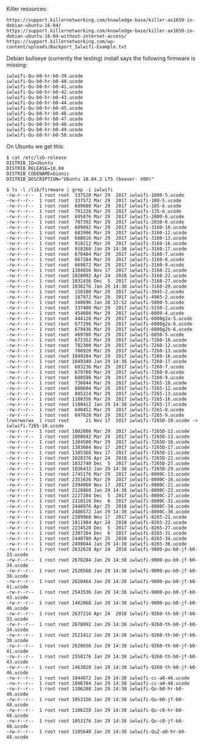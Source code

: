 Killer resources:

    https://support.killernetworking.com/knowledge-base/killer-ax1650-in-debian-ubuntu-16-04/
    https://support.killernetworking.com/knowledge-base/killer-ax1650-in-debian-ubuntu-16-04-without-internet-access/
    https://support.killernetworking.com/wp-content/uploads/Backport_Iwlwifi-Example.txt


Debian bullseye (currently the testing) install says the following firmware is
missing:

    iwlwifi-Qu-b0-hr-b0-39.ucode
    iwlwifi-Qu-b0-hr-b0-40.ucode
    iwlwifi-Qu-b0-hr-b0-41.ucode
    iwlwifi-Qu-b0-hr-b0-42.ucode
    iwlwifi-Qu-b0-hr-b0-43.ucode
    iwlwifi-Qu-b0-hr-b0-44.ucode
    iwlwifi-Qu-b0-hr-b0-45.ucode
    iwlwifi-Qu-b0-hr-b0-46.ucode
    iwlwifi-Qu-b0-hr-b0-47.ucode
    iwlwifi-Qu-b0-hr-b0-48.ucode
    iwlwifi-Qu-b0-hr-b0-49.ucode
    iwlwifi-Qu-b0-hr-b0-50.ucode

On Ubuntu we get this:

    $ cat /etc/lsb-release
    DISTRIB_ID=Ubuntu
    DISTRIB_RELEASE=18.04
    DISTRIB_CODENAME=bionic
    DISTRIB_DESCRIPTION="Ubuntu 18.04.2 LTS (beaver- X00)"

    $ ls -l /lib/firmware | grep -i iwlwifi
    -rw-r--r--  1 root root  337520 Mar 29  2017 iwlwifi-1000-5.ucode
    -rw-r--r--  1 root root  337572 Mar 29  2017 iwlwifi-100-5.ucode
    -rw-r--r--  1 root root  689680 Mar 29  2017 iwlwifi-105-6.ucode
    -rw-r--r--  1 root root  701228 Mar 29  2017 iwlwifi-135-6.ucode
    -rw-r--r--  1 root root  695876 Mar 29  2017 iwlwifi-2000-6.ucode
    -rw-r--r--  1 root root  707392 Mar 29  2017 iwlwifi-2030-6.ucode
    -rw-r--r--  1 root root  609892 Mar 29  2017 iwlwifi-3160-10.ucode
    -rw-r--r--  1 root root  683996 Mar 29  2017 iwlwifi-3160-12.ucode
    -rw-r--r--  1 root root  688616 Mar 29  2017 iwlwifi-3160-13.ucode
    -rw-r--r--  1 root root  918212 Mar 29  2017 iwlwifi-3160-16.ucode
    -rw-r--r--  1 root root  918268 Jan 29 14:38 iwlwifi-3160-17.ucode
    -rw-r--r--  1 root root  670484 Mar 29  2017 iwlwifi-3160-7.ucode
    -rw-r--r--  1 root root  667284 Mar 29  2017 iwlwifi-3160-8.ucode
    -rw-r--r--  1 root root  669872 Mar 29  2017 iwlwifi-3160-9.ucode
    -rw-r--r--  1 root root 1384856 Nov 17  2017 iwlwifi-3168-21.ucode
    -rw-r--r--  1 root root 1028092 Apr 24  2018 iwlwifi-3168-22.ucode
    -rw-r--r--  1 root root 1032436 Dec  5  2017 iwlwifi-3168-27.ucode
    -rw-r--r--  1 root root 1036276 Jan 29 14:38 iwlwifi-3168-29.ucode
    -rw-r--r--  1 root root  150100 Mar 29  2017 iwlwifi-3945-2.ucode
    -rw-r--r--  1 root root  187972 Mar 29  2017 iwlwifi-4965-2.ucode
    -rw-r--r--  1 root root  340696 Jan 28 15:52 iwlwifi-5000-5.ucode
    -rw-r--r--  1 root root  337400 Mar 29  2017 iwlwifi-5150-2.ucode
    -rw-r--r--  1 root root  454608 Mar 29  2017 iwlwifi-6000-4.ucode
    -rw-r--r--  1 root root  444128 Mar 29  2017 iwlwifi-6000g2a-5.ucode
    -rw-r--r--  1 root root  677296 Mar 29  2017 iwlwifi-6000g2a-6.ucode
    -rw-r--r--  1 root root  679436 Mar 29  2017 iwlwifi-6000g2b-6.ucode
    -rw-r--r--  1 root root  469780 Mar 29  2017 iwlwifi-6050-5.ucode
    -rw-r--r--  1 root root  672352 Mar 29  2017 iwlwifi-7260-10.ucode
    -rw-r--r--  1 root root  782300 Mar 29  2017 iwlwifi-7260-12.ucode
    -rw-r--r--  1 root root  786920 Mar 29  2017 iwlwifi-7260-13.ucode
    -rw-r--r--  1 root root 1049284 Mar 29  2017 iwlwifi-7260-16.ucode
    -rw-r--r--  1 root root 1049340 Jan 29 14:38 iwlwifi-7260-17.ucode
    -rw-r--r--  1 root root  683236 Mar 29  2017 iwlwifi-7260-7.ucode
    -rw-r--r--  1 root root  679780 Mar 29  2017 iwlwifi-7260-8.ucode
    -rw-r--r--  1 root root  680508 Mar 29  2017 iwlwifi-7260-9.ucode
    -rw-r--r--  1 root root  736844 Mar 29  2017 iwlwifi-7265-10.ucode
    -rw-r--r--  1 root root  880604 Mar 29  2017 iwlwifi-7265-12.ucode
    -rw-r--r--  1 root root  885224 Mar 29  2017 iwlwifi-7265-13.ucode
    -rw-r--r--  1 root root 1180356 Mar 29  2017 iwlwifi-7265-16.ucode
    -rw-r--r--  1 root root 1180412 Jan 29 14:38 iwlwifi-7265-17.ucode
    -rw-r--r--  1 root root  690452 Mar 29  2017 iwlwifi-7265-8.ucode
    -rw-r--r--  1 root root  697828 Mar 29  2017 iwlwifi-7265-9.ucode
    lrwxrwxrwx  1 root root      21 Nov 17  2017 iwlwifi-7265D-10.ucode -> iwlwifi-7265-10.ucode
    -rw-r--r--  1 root root 1002800 Mar 29  2017 iwlwifi-7265D-12.ucode
    -rw-r--r--  1 root root 1008692 Mar 29  2017 iwlwifi-7265D-13.ucode
    -rw-r--r--  1 root root 1384500 Mar 29  2017 iwlwifi-7265D-16.ucode
    -rw-r--r--  1 root root 1383604 Nov 17  2017 iwlwifi-7265D-17.ucode
    -rw-r--r--  1 root root 1385368 Nov 17  2017 iwlwifi-7265D-21.ucode
    -rw-r--r--  1 root root 1028376 Apr 24  2018 iwlwifi-7265D-22.ucode
    -rw-r--r--  1 root root 1032740 Dec  5  2017 iwlwifi-7265D-27.ucode
    -rw-r--r--  1 root root 1036432 Jan 29 14:38 iwlwifi-7265D-29.ucode
    -rw-r--r--  1 root root 1745176 Mar 29  2017 iwlwifi-8000C-13.ucode
    -rw-r--r--  1 root root 2351636 Mar 29  2017 iwlwifi-8000C-16.ucode
    -rw-r--r--  1 root root 2394060 Nov 17  2017 iwlwifi-8000C-21.ucode
    -rw-r--r--  1 root root 2120860 Jan 29 14:38 iwlwifi-8000C-22.ucode
    -rw-r--r--  1 root root 2227284 Dec  5  2017 iwlwifi-8000C-27.ucode
    -rw-r--r--  1 root root 2310116 Dec  6  2017 iwlwifi-8000C-31.ucode
    -rw-r--r--  1 root root 2448976 Apr 25  2018 iwlwifi-8000C-34.ucode
    -rw-r--r--  1 root root 2486572 Jan 29 14:38 iwlwifi-8000C-36.ucode
    -rw-r--r--  1 root root 2389968 Nov 17  2017 iwlwifi-8265-21.ucode
    -rw-r--r--  1 root root 1811984 Apr 24  2018 iwlwifi-8265-22.ucode
    -rw-r--r--  1 root root 2234528 Dec  5  2017 iwlwifi-8265-27.ucode
    -rw-r--r--  1 root root 2307104 Dec  6  2017 iwlwifi-8265-31.ucode
    -rw-r--r--  1 root root 2440780 Apr 25  2018 iwlwifi-8265-34.ucode
    -rw-r--r--  1 root root 2498044 Jan 29 14:38 iwlwifi-8265-36.ucode
    -rw-r--r--  1 root root 2632620 Apr 24  2018 iwlwifi-9000-pu-b0-jf-b0-33.ucode
    -rw-r--r--  1 root root 2678284 Jan 29 14:38 iwlwifi-9000-pu-b0-jf-b0-34.ucode
    -rw-r--r--  1 root root 2520568 Jan 29 14:38 iwlwifi-9000-pu-b0-jf-b0-38.ucode
    -rw-r--r--  1 root root 2620464 Jan 29 14:38 iwlwifi-9000-pu-b0-jf-b0-41.ucode
    -rw-r--r--  1 root root 2543536 Jan 29 14:38 iwlwifi-9000-pu-b0-jf-b0-43.ucode
    -rw-r--r--  1 root root 1462068 Jan 29 14:38 iwlwifi-9000-pu-b0-jf-b0-46.ucode
    -rw-r--r--  1 root root 2637216 Apr 24  2018 iwlwifi-9260-th-b0-jf-b0-33.ucode
    -rw-r--r--  1 root root 2678092 Jan 29 14:38 iwlwifi-9260-th-b0-jf-b0-34.ucode
    -rw-r--r--  1 root root 2521412 Jan 29 14:38 iwlwifi-9260-th-b0-jf-b0-38.ucode
    -rw-r--r--  1 root root 2620656 Jan 29 14:38 iwlwifi-9260-th-b0-jf-b0-41.ucode
    -rw-r--r--  1 root root 2558176 Jan 29 14:38 iwlwifi-9260-th-b0-jf-b0-43.ucode
    -rw-r--r--  1 root root 1463820 Jan 29 14:38 iwlwifi-9260-th-b0-jf-b0-46.ucode
    -rw-r--r--  1 root root 1044072 Jan 29 14:38 iwlwifi-cc-a0-46.ucode
    -rw-r--r--  1 root root 1096704 Jan 29 14:38 iwlwifi-cc-a0-48.ucode
    -rw-r--r--  1 root root 1106208 Jan 29 14:38 iwlwifi-Qu-b0-hr-b0-48.ucode
    -rw-r--r--  1 root root 1053156 Jan 29 14:38 iwlwifi-Qu-b0-jf-b0-48.ucode
    -rw-r--r--  1 root root 1106228 Jan 29 14:38 iwlwifi-Qu-c0-hr-b0-48.ucode
    -rw-r--r--  1 root root 1053176 Jan 29 14:38 iwlwifi-Qu-c0-jf-b0-48.ucode
    -rw-r--r--  1 root root 1105648 Jan 29 14:38 iwlwifi-QuZ-a0-hr-b0-48.ucode
